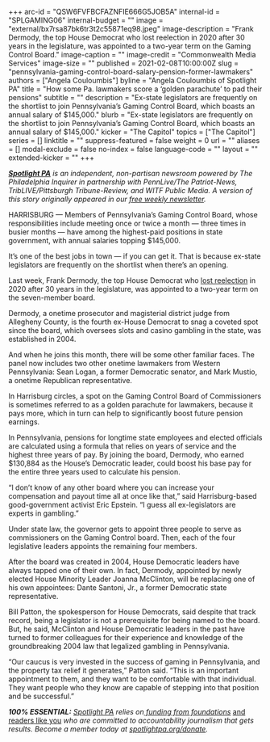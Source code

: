 +++
arc-id = "QSW6FVFBCFAZNFIE666G5JOB5A"
internal-id = "SPLGAMING06"
internal-budget = ""
image = "external/bx7rsa87bk6tr3t2c55871eq98.jpeg"
image-description = "Frank Dermody, the top House Democrat who lost reelection in 2020 after 30 years in the legislature, was appointed to a two-year term on the Gaming Control Board."
image-caption = ""
image-credit = "Commonwealth Media Services"
image-size = ""
published = 2021-02-08T10:00:00Z
slug = "pennsylvania-gaming-control-board-salary-pension-former-lawmakers"
authors = ["Angela Couloumbis"]
byline = "Angela Couloumbis of Spotlight PA"
title = "How some Pa. lawmakers score a ‘golden parachute’ to pad their pensions"
subtitle = ""
description = "Ex-state legislators are frequently on the shortlist to join Pennsylvania’s Gaming Control Board, which boasts an annual salary of $145,000."
blurb = "Ex-state legislators are frequently on the shortlist to join Pennsylvania’s Gaming Control Board, which boasts an annual salary of $145,000."
kicker = "The Capitol"
topics = ["The Capitol"]
series = []
linktitle = ""
suppress-featured = false
weight = 0
url = ""
aliases = []
modal-exclude = false
no-index = false
language-code = ""
layout = ""
extended-kicker = ""
+++

<a href="https://lesspage.com/"><i><b>Spotlight PA</b></i></a><i> is an independent, non-partisan newsroom powered by The Philadelphia Inquirer in partnership with PennLive/The Patriot-News, TribLIVE/Pittsburgh Tribune-Review, and WITF Public Media. A version of this story originally appeared in our </i><a href="https://lesspage.com/newsletters"><i>free weekly newsletter</i></a><i>.</i>

HARRISBURG — Members of Pennsylvania’s Gaming Control Board, whose responsibilities include meeting once or twice a month — three times in busier months — have among the highest-paid positions in state government, with annual salaries topping $145,000.

It’s one of the best jobs in town — if you can get it. That is because ex-state legislators are frequently on the shortlist when there’s an opening.

Last week, Frank Dermody, the top House Democrat who <a href="https://www.pennlive.com/elections/2020/11/house-democrat-leader-frank-dermody-concedes-re-election-race.html">lost reelection</a> in 2020 after 30 years in the legislature, was appointed to a two-year term on the seven-member board.

Dermody, a onetime prosecutor and magisterial district judge from Allegheny County, is the fourth ex-House Democrat to snag a coveted spot since the board, which oversees slots and casino gambling in the state, was established in 2004.

<script src="https://lesspage.com/embed.js" async></script><div data-spl-embed-version="1" data-spl-src="https://lesspage.com/embeds/donate/?teaser_text=Spotlight%20PA%20provides%20essential%2C%20public-service%20journalism%20thanks%20to%20readers%20like%20you.%20Help%20us%20continue%20that%20work."></div>

And when he joins this month, there will be some other familiar faces. The panel now includes two other onetime lawmakers from Western Pennsylvania: Sean Logan, a former Democratic senator, and Mark Mustio, a onetime Republican representative.

In Harrisburg circles, a spot on the Gaming Control Board of Commissioners is sometimes referred to as a golden parachute for lawmakers, because it pays more, which in turn can help to significantly boost future pension earnings.

In Pennsylvania, pensions for longtime state employees and elected officials are calculated using a formula that relies on years of service and the highest three years of pay. By joining the board, Dermody, who earned $130,884 as the House’s Democratic leader, could boost his base pay for the entire three years used to calculate his pension.

“I don’t know of any other board where you can increase your compensation and payout time all at once like that,” said Harrisburg-based good-government activist Eric Epstein. “I guess all ex-legislators are experts in gambling.”

Under state law, the governor gets to appoint three people to serve as commissioners on the Gaming Control board. Then, each of the four legislative leaders appoints the remaining four members.

After the board was created in 2004, House Democratic leaders have always tapped one of their own. In fact, Dermody, appointed by newly elected House Minority Leader Joanna McClinton, will be replacing one of his own appointees: Dante Santoni, Jr., a former Democratic state representative.

<script src="https://lesspage.com/embed.js" async></script><div data-spl-embed-version="1" data-spl-src="https://lesspage.com/embeds/newsletter/"></div>

Bill Patton, the spokesperson for House Democrats, said despite that track record, being a legislator is not a prerequisite for being named to the board. But, he said, McClinton and House Democratic leaders in the past have turned to former colleagues for their experience and knowledge of the groundbreaking 2004 law that legalized gambling in Pennsylvania.

“Our caucus is very invested in the success of gaming in Pennsylvania, and the property tax relief it generates,” Patton said. “This is an important appointment to them, and they want to be comfortable with that individual. They want people who they know are capable of stepping into that position and be successful.”

<i><b>100% ESSENTIAL:</b></i><i> </i><a href="https://lesspage.com/"><i>Spotlight PA</i></a><i> relies on</i><a href="https://lesspage.com/support"><i> funding from foundations</i></a><i> </i><a href="https://lesspage.com/support">and readers like you</a><i> who are committed to accountability journalism that gets results. Become a member today at </i><a href="http://checkout.fundjournalism.org/memberform?org_id=spotlightpa&campaign=701f4000000TVuIAAW"><i>spotlightpa.org/donate</i></a><i>.</i>
